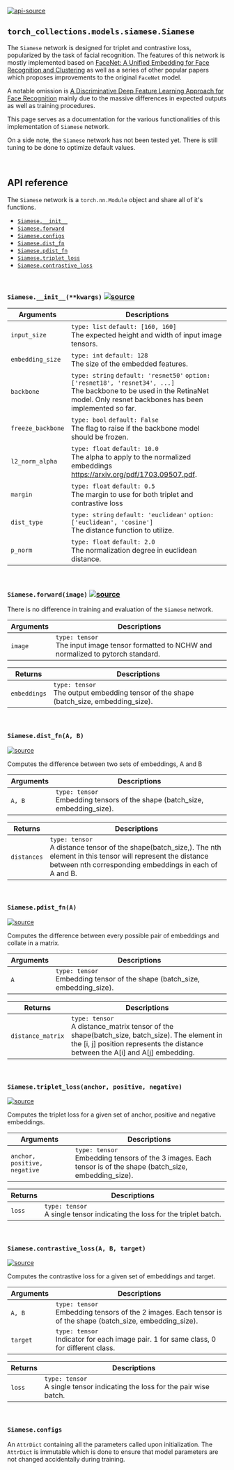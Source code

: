 
[![api-source](https://img.shields.io/badge/api-source-blue.svg)](https://github.com/mingruimingrui/torch-collections/blob/master/torch_collections/models/siamese.py)

## `torch_collections.models.siamese.Siamese`

The `Siamese` network is designed for triplet and contrastive loss, popularized by the task of facial recognition. The features of this network is mostly implemented based on [FaceNet: A Unified Embedding for Face Recognition and Clustering](https://arxiv.org/abs/1503.03832) as well as a series of other popular papers which proposes improvements to the original `FaceNet` model.

A notable omission is [A Discriminative Deep Feature Learning Approach for Face Recognition](https://ydwen.github.io/papers/WenECCV16.pdf) mainly due to the massive differences in expected outputs as well as training procedures.

This page serves as a documentation for the various functionalities of this implementation of `Siamese` network.

On a side note, the `Siamese` network has not been tested yet. There is still tuning to be done to optimize default values.

<br>


## API reference

The `Siamese` network is a `torch.nn.Module` object and share all of it's functions.

- [`Siamese.__init__`](#siamese__init__kwargs-)
- [`Siamese.forward`](#siameseforwardimage-)
- [`Siamese.configs`](#siameseconfigs)
- [`Siamese.dist_fn`](#siamesedist_fna-b)
- [`Siamese.pdist_fn`](#siamesepdist_fna)
- [`Siamese.triplet_loss`](#siamesetriplet_lossanchor-positive-negative)
- [`Siamese.contrastive_loss`](#siamesecontrastive_lossa-b-target)

<br>


### `Siamese.__init__(**kwargs)` [![source](https://img.shields.io/badge/source-blue.svg)](https://github.com/mingruimingrui/torch-collections/blob/master/torch_collections/models/siamese.py#L26)

| Arguments | Descriptions |
| --- | --- |
| `input_size` | `type: list` `default: [160, 160]` <br> The expected height and width of input image tensors. |
| `embedding_size` | `type: int` `default: 128` <br> The size of the embedded features. |
| `backbone` | `type: string` `default: 'resnet50'` `option: ['resnet18', 'resnet34', ...]` <br> The backbone to be used in the RetinaNet model. Only resnet backbones has been implemented so far. |
| `freeze_backbone` | `type: bool` `default: False` <br> The flag to raise if the backbone model should be frozen. |
| `l2_norm_alpha` | `type: float` `default: 10.0` <br> The alpha to apply to the normalized embeddings https://arxiv.org/pdf/1703.09507.pdf. |
| `margin` | `type: float` `default: 0.5` <br> The margin to use for both triplet and contrastive loss |
| `dist_type` | `type: string` `default: 'euclidean'` `option: ['euclidean', 'cosine']` <br> The distance function to utilize. |
| `p_norm` | `type: float` `default: 2.0` <br> The normalization degree in euclidean distance. |

<br>


### `Siamese.forward(image)` [![source](https://img.shields.io/badge/source-blue.svg)](https://github.com/mingruimingrui/torch-collections/blob/master/torch_collections/models/siamese.py#L90)

There is no difference in training and evaluation of the `Siamese` network.

| Arguments | Descriptions |
| --- | --- |
| `image` | `type: tensor` <br> The input image tensor formatted to NCHW and normalized to pytorch standard. |

| Returns | Descriptions |
| --- | --- |
| `embeddings` | `type: tensor` <br> The output embedding tensor of the shape (batch_size, embedding_size). |

<br>


### `Siamese.dist_fn(A, B)`
[![source](https://img.shields.io/badge/source-blue.svg)](https://github.com/mingruimingrui/torch-collections/blob/master/torch_collections/models/_siamese.py#L31)

Computes the difference between two sets of embeddings, A and B

| Arguments | Descriptions |
| --- | --- |
| `A, B` | `type: tensor` <br> Embedding tensors of the shape (batch_size, embedding_size). |

| Returns | Descriptions |
| --- | --- |
| `distances` | `type: tensor` <br> A distance tensor of the shape(batch_size,). The nth element in this tensor will represent the distance between nth corresponding embeddings in each of A and B. |

<br>


### `Siamese.pdist_fn(A)`
[![source](https://img.shields.io/badge/source-blue.svg)](https://github.com/mingruimingrui/torch-collections/blob/master/torch_collections/models/_siamese.py#L4)

Computes the difference between every possible pair of embeddings and collate in a matrix.

| Arguments | Descriptions |
| --- | --- |
| `A` | `type: tensor` <br> Embedding tensor of the shape (batch_size, embedding_size). |

| Returns | Descriptions |
| --- | --- |
| `distance_matrix` | `type: tensor` <br> A distance_matrix tensor of the shape(batch_size, batch_size). The element in the [i, j] position represents the distance between the A[i] and A[j] embedding. |

<br>


### `Siamese.triplet_loss(anchor, positive, negative)`
[![source](https://img.shields.io/badge/source-blue.svg)](https://github.com/mingruimingrui/torch-collections/blob/master/torch_collections/models/_siamese.py#L49)

Computes the triplet loss for a given set of anchor, positive and negative embeddings.

| Arguments | Descriptions |
| --- | --- |
| `anchor, positive, negative` | `type: tensor` <br> Embedding tensors of the 3 images. Each tensor is of the shape (batch_size, embedding_size). |

| Returns | Descriptions |
| --- | --- |
| `loss` | `type: tensor` <br> A single tensor indicating the loss for the triplet batch. |

<br>


### `Siamese.contrastive_loss(A, B, target)`
[![source](https://img.shields.io/badge/source-blue.svg)](https://github.com/mingruimingrui/torch-collections/blob/master/torch_collections/models/_siamese.py#L62)

Computes the contrastive loss for a given set of embeddings and target.

| Arguments | Descriptions |
| --- | --- |
| `A, B` | `type: tensor` <br> Embedding tensors of the 2 images. Each tensor is of the shape (batch_size, embedding_size). |
| `target` | `type: tensor` <br> Indicator for each image pair. 1 for same class, 0 for different class. |

| Returns | Descriptions |
| --- | --- |
| `loss` | `type: tensor` <br> A single tensor indicating the loss for the pair wise batch. |

<br>


### `Siamese.configs`

An `AttrDict` containing all the parameters called upon initialization. The `AttrDict` is immutable which is done to ensure that model parameters are not changed accidentally during training.
